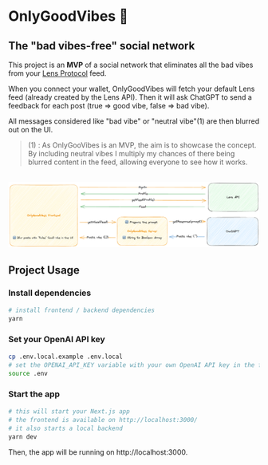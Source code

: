 # OnlyGoodVibes 🤗

## The "bad vibes-free" social network

This project is an **MVP** of a social network that eliminates all the bad vibes from your [Lens Protocol](https://www.lens.xyz/) feed.

When you connect your wallet, OnlyGoodVibes will fetch your default Lens feed (already created by the Lens API). Then it will ask ChatGPT to send a feedback for each post (true => good vibe, false => bad vibe).

All messages considered like "bad vibe" or "neutral vibe"(1) are then blurred out on the UI.

> (1) : As OnlyGooVibes is an MVP, the aim is to showcase the concept. By including neutral vibes I multiply my chances of there being blurred content in the feed, allowing everyone to see how it works.

<br/>

<img src="src/medias/architecture/architecture.png"/>

## Project Usage

### Install dependencies

```bash
# install frontend / backend dependencies
yarn
```

### Set your OpenAI API key

```bash
cp .env.local.example .env.local
# set the OPENAI_API_KEY variable with your own OpenAI API key in the freshly created .env file
source .env
```

### Start the app

```bash
# this will start your Next.js app
# the frontend is available on http://localhost:3000/
# it also starts a local backend
yarn dev
```

Then, the app will be running on http://localhost:3000.
